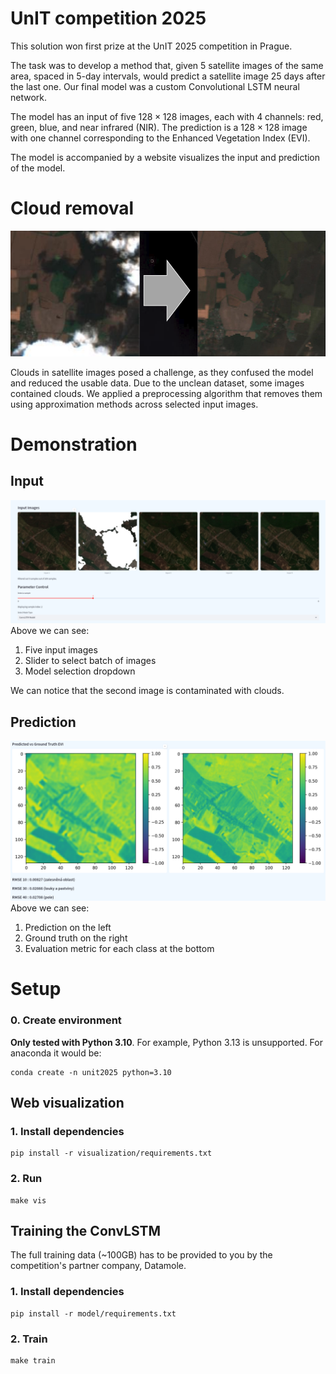 # UnIT competition 2025

This solution won first prize at the UnIT 2025 competition in Prague.   

The task was to develop a method that, given 5 satellite images of the same area, spaced in 5-day intervals, would predict a satellite image 25 days after the last one. Our final model was a custom Convolutional LSTM neural network.

The model has an input of five $128 \times 128$ images, each with 4 channels: red, green, blue, and near infrared (NIR). The prediction is a $128 \times 128$ image with one channel corresponding to the Enhanced Vegetation Index (EVI).

The model is accompanied by a website visualizes the input and prediction of the model.
# Cloud removal
![cloud-remoal](assets/cloud-removal.png)

Clouds in satellite images posed a challenge, as they confused the model and reduced the usable data. Due to the unclean dataset, some images contained clouds. We applied a preprocessing algorithm that removes them using approximation methods across selected input images.

# Demonstration
## Input
![input](assets/input.png)
Above we can see:
1. Five input images 
2. Slider to select batch of images
3. Model selection dropdown

We can notice that the second image is contaminated with clouds.

## Prediction
![input](assets/prediction.png)
Above we can see:
1. Prediction on the left
2. Ground truth on the right
3. Evaluation metric for each class at the bottom


# Setup

### 0. Create environment
**Only tested with Python 3.10**. For example, Python 3.13 is unsupported.
For anaconda it would be:

    conda create -n unit2025 python=3.10
##  Web visualization
### 1. Install dependencies
    pip install -r visualization/requirements.txt
### 2. Run 

    make vis

## Training the ConvLSTM
The full training data (~100GB) has to be provided to you by the competition's partner company, Datamole.
### 1. Install dependencies

    pip install -r model/requirements.txt
### 2. Train
    make train


